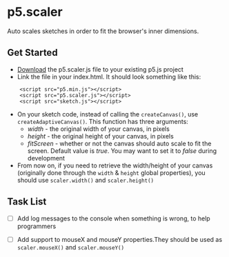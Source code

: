 # p5.scaler
Auto scales sketches in order to fit the browser's inner dimensions.

## Get Started

- [Download](https://raw.githubusercontent.com/Morfologia-digital/p5.scaler/main/p5.scaler.js) the p5.scaler.js file to your existing p5.js project
- Link the file in your index.html. It should look something like this:
```
    <script src="p5.min.js"></script>
    <script src="p5.scaler.js"></script>
    <script src="sketch.js"></script>
```
- On your sketch code, instead of calling the `createCanvas()`, use `createAdaptiveCanvas()`. This function has three arguments:
  - *width* - the original width of your canvas, in pixels
  - *height* - the original height of your canvas, in pixels
  - *fitScreen* - whether or not the canvas should auto scale to fit the screen. Default value is *true*. You may want to set it to *false* during development
- From now on, if you need to retrieve the width/height of your canvas (originally done through the `width` & `height` global properties), you should use `scaler.width()` and `scaler.height()`

## Task List
- [ ] Add log messages to the console when something is wrong, to help programmers
- [ ] Add support to mouseX and mouseY properties.They should be used as `scaler.mouseX()` and `scaler.mouseY()`

